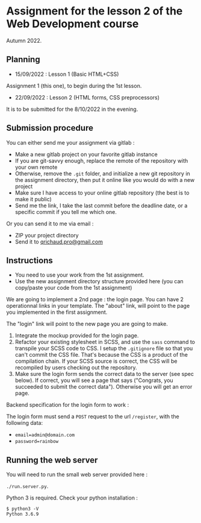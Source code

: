 # Assignment for the lesson 2 of the Web Development course

Autumn 2022.

## Planning

- 15/09/2022 : Lesson 1 (Basic HTML+CSS)

Assignment 1 (this one), to begin during the 1st lesson.

- 22/09/2022 : Lesson 2 (HTML forms, CSS preprocessors)

It is to be submitted for the 8/10/2022 in the evening.

## Submission procedure

You can either send me your assignment via gitlab : 

- Make a new gitlab project on your favorite gitlab instance
- If you are git-savvy enough, replace the remote of the repository
with your own remote
- Otherwise, remove the `.git` folder, and initialize a new git repository
in the assignment directory, then put it online like you would do with a new
project
- Make sure I have access to your online gitlab repository (the best is to make it public)
- Send me the link, I take the last commit before the deadline date, or a specific
commit if you tell me which one.


Or you can send it to me via email :
- ZIP your project directory
- Send it to qrichaud.pro@gmail.com

## Instructions

- You need to use your work from the 1st assignment.
- Use the new assignment directory structure provided here (you can copy/paste your code
from the 1st assignment)

We are going to implement a 2nd page : the login page. You can have 2 operationnal 
links in your template. The "about" link, will point to the page you implemented
in the first assignment.

The "login" link will point to the new page you are going to make.

1. Integrate the mockup provided for the login page.
2. Refactor your existing stylesheet in SCSS, and use the `sass` command to transpile 
your SCSS code to CSS. I setup the `.gitignore` file so that you can't commit
the CSS file. That's because the CSS is a product of the compilation chain. If your 
SCSS source is correct, the CSS will be recompiled by users checking out the repository.
3. Make sure the login form sends the correct data to the server (see spec below). If 
correct, you will see a page that says ("Congrats, you succeeded to submit the correct data"). Otherwise you will get an error page.

Backend specification for the login form to work : 

The login form must send a `POST` request to the url `/register`, with the following data:

- `email=admin@domain.com`
- `password=rainbow`


## Running the web server

You will need to run the small web server provided here  :

`./run.server.py`.

Python 3 is required. Check your python installation :

```
$ python3 -V
Python 3.6.9
```
